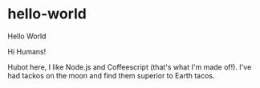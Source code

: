 # hello-world
Hello World

Hi Humans!

Hubot here, I like Node.js and Coffeescript (that's what I'm made of!).
I've had tackos on the moon and find them superior to Earth tacos.
